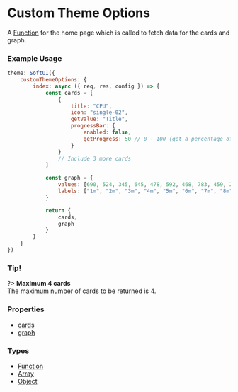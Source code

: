 # Custom Theme Options

A [Function](https://developer.mozilla.org/en-US/docs/Web/JavaScript/Reference/Global_Objects/Function) for the home page which is called to fetch data for the cards and graph.

### Example Usage

```js
theme: SoftUI({
    customThemeOptions: {
        index: async ({ req, res, config }) => {
            const cards = [
                {
                    title: "CPU",
                    icon: "single-02",
                    getValue: "Title",
                    progressBar: {
                        enabled: false,
                        getProgress: 50 // 0 - 100 (get a percentage of the progress)
                    }
                }
                // Include 3 more cards
            ]

            const graph = {
                values: [690, 524, 345, 645, 478, 592, 468, 783, 459, 230, 621, 345],
                labels: ["1m", "2m", "3m", "4m", "5m", "6m", "7m", "8m", "9m", "10m"]
            }

            return {
                cards,
                graph
            }
        }
    }
})
```

### Tip!

?> **Maximum 4 cards**<br>
The maximum number of cards to be returned is 4.

### Properties

-   [cards](/docs/customThemeOptions/index/cards/)
-   [graph](/docs/customThemeOptions/index/graph/)

### Types

-   [Function](https://developer.mozilla.org/en-US/docs/Web/JavaScript/Reference/Global_Objects/Function)
-   [Array](https://developer.mozilla.org/en-US/docs/Web/JavaScript/Reference/Global_Objects/Array)
-   [Object](https://developer.mozilla.org/en-US/docs/Web/JavaScript/Reference/Global_Objects/Object)
